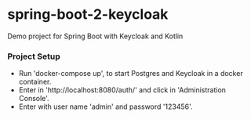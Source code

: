 # spring-boot-2-keycloak
Demo project for Spring Boot with Keycloak and Kotlin

### Project Setup

- Run 'docker-compose up', to start Postgres and Keycloak in a docker container.
- Enter in 'http://localhost:8080/auth/' and click in 'Administration Console'.
- Enter with user name 'admin' and password '123456'.
